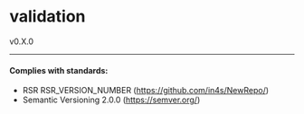 # validation
v0.X.0



___
#### Complies with standards:

- RSR RSR_VERSION_NUMBER (https://github.com/in4s/NewRepo/)
- Semantic Versioning 2.0.0 (https://semver.org/)
